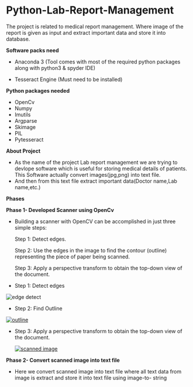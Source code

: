 # Python-Lab-Report-Management

The project is related to medical report management. Where image of the report is given as input and extract important data and store it into database.


**Software packs need**

- Anaconda 3 (Tool comes with most of the required python packages along with python3 & spyder IDE)

- Tesseract Engine (Must need to be installed)


**Python packages needed**
- OpenCv
- Numpy
- Imutils
- Argparse
- Skimage
- PIL
- Pytesseract

**About Project**
- As the name of the project Lab report management we are trying to devlope software which is useful for storing medical details of patients. This Software actually convert images(jpg,png) into text file.
- And then from this text file extract important data(Doctor name,Lab name,etc.)

**Phases**


**Phase 1- Developed Scanner using OpenCv**

- Building a scanner with OpenCV can be accomplished in just three simple steps:

  Step 1: Detect edges.

  Step 2: Use the edges in the image to find the contour (outline) representing the piece of paper being scanned.

  Step 3: Apply a perspective transform to obtain the top-down view of the document.
  
- Step 1: Detect edges


![edge detect](https://user-images.githubusercontent.com/51942846/60758475-bc55e480-a034-11e9-9cd4-eff05cee4d46.PNG)


- Step 2: Find Outline


[
![outline](https://user-images.githubusercontent.com/51942846/60758530-85340300-a035-11e9-8fcf-af3a7c2005da.PNG)
](url)


- Step 3: Apply a perspective transform to obtain the top-down view of the document.


    [
    ![scanned image](https://user-images.githubusercontent.com/51942846/60758570-0f7c6700-a036-11e9-8645-08761d0489ae.PNG)
    ](url)


**Phase 2- Convert scanned image into text file**

- Here we convert scanned image into text file where all text data from image is extract and store it into text file using image-to-       string
  
  
  

    



